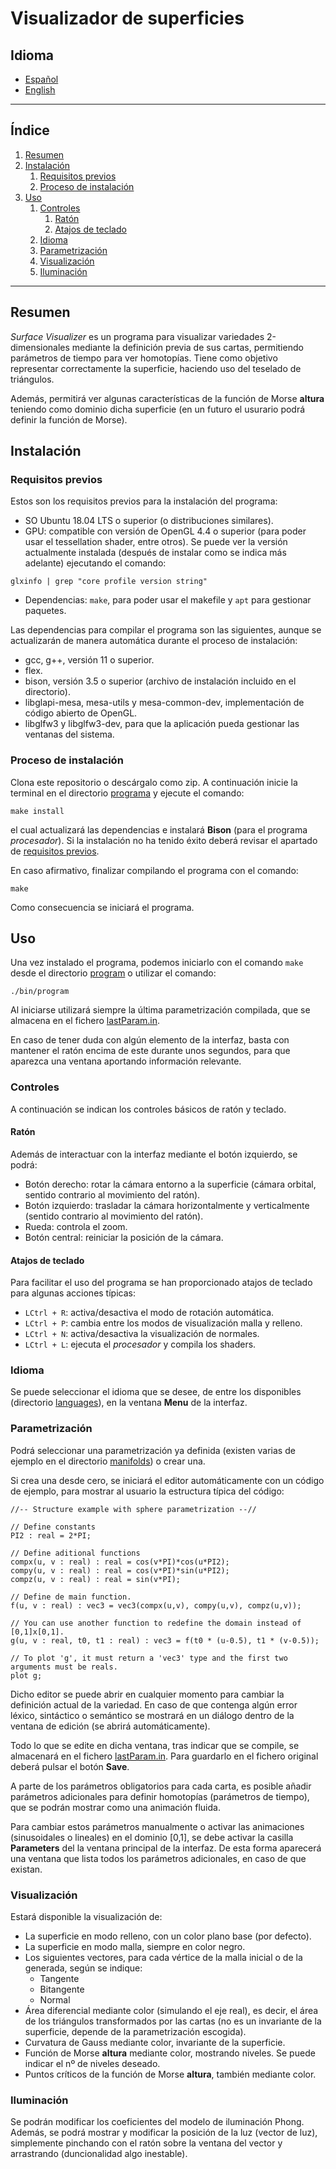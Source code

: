 # Visualizador de superficies

## Idioma
- [Español](README-spa.md)
- [English](README.md)
---

## Índice
1. [Resumen](#resumen)
2. [Instalación](#instalacion)
    1. [Requisitos previos](#requisitos-previos)
    2. [Proceso de instalación](#proceso-de-instalacion)
3. [Uso](#uso)
    1. [Controles](#controles)
        1. [Ratón](#raton)
        2. [Atajos de teclado](#atajos-de-teclado)
    2. [Idioma](#idioma)
    3. [Parametrización](#parametrizacion)
    4. [Visualización](#visualizacion)
    5. [Iluminación](#iluminacion)
---

<a name="resumen"></a>
## Resumen
*Surface Visualizer* es un programa para visualizar variedades 2-dimensionales mediante la definición previa de sus cartas, permitiendo parámetros de tiempo para ver homotopías. Tiene como objetivo representar correctamente la superficie, haciendo uso del teselado de triángulos. 

Además, permitirá ver algunas características de la función de Morse **altura** teniendo como dominio dicha superficie (en un futuro el usurario podrá definir la función de Morse).

<a name="instalacion"></a>
## Instalación

<a name="requisitos-previos"></a>
### Requisitos previos
Estos son los requisitos previos para la instalación del programa:
- SO Ubuntu 18.04 LTS o superior (o distribuciones similares).
- GPU: compatible con versión de OpenGL 4.4 o superior (para poder usar el tessellation shader, entre otros). Se puede ver la versión actualmente instalada (después de instalar como se indica más adelante) ejecutando el comando:
```
glxinfo | grep "core profile version string"
```
- Dependencias: `make`, para poder usar el makefile y `apt` para gestionar paquetes.

Las dependencias para compilar el programa son las siguientes, aunque se actualizarán de manera automática durante el proceso de instalación:
- gcc, g++, versión 11 o superior.
- flex.
- bison, versión 3.5 o superior (archivo de instalación incluido en el directorio).
- libglapi-mesa, mesa-utils y mesa-common-dev, implementación de código abierto de OpenGL.
- libglfw3 y libglfw3-dev, para que la aplicación pueda gestionar las ventanas del sistema.

<a name="proceso-de-instalacion"></a>
### Proceso de instalación
Clona este repositorio o descárgalo como zip. A continuación inicie la terminal en el directorio [programa](program) y ejecute el comando:
```
make install
```
el cual actualizará las dependencias e instalará **Bison** (para el programa *procesador*). Si la instalación no ha tenido éxito deberá revisar el apartado de [requisitos previos](#requisitos-previos).

En caso afirmativo, finalizar compilando el programa con el comando:
```
make
```
Como consecuencia se iniciará el programa.

<a name="uso"></a>
## Uso
Una vez instalado el programa, podemos iniciarlo con el comando `make` desde el directorio [program](program) o utilizar el comando:
```
./bin/program
```
Al iniciarse utilizará siempre la última parametrización compilada, que se almacena en el fichero [lastParam.in](program/manifolds/lastParam.in).

En caso de tener duda con algún elemento de la interfaz, basta con mantener el ratón encima de este durante unos segundos, para que aparezca una ventana aportando información relevante.

<a name="controles"></a>
### Controles
A continuación se indican los controles básicos de ratón y teclado.

<a name="raton"></a>
#### Ratón
Además de interactuar con la interfaz mediante el botón izquierdo, se podrá:
- Botón derecho: rotar la cámara entorno a la superficie (cámara orbital, sentido contrario al movimiento del ratón).
- Botón izquierdo: trasladar la cámara horizontalmente y verticalmente (sentido contrario al movimiento del ratón).
- Rueda: controla el zoom.
- Botón central: reiniciar la posición de la cámara.

<a name="atajos-de-teclado"></a>
#### Atajos de teclado
Para facilitar el uso del programa se han proporcionado atajos de teclado para algunas acciones típicas:
- `LCtrl + R`: activa/desactiva el modo de rotación automática.
- `LCtrl + P`: cambia entre los modos de visualización malla y relleno.
- `LCtrl + N`: activa/desactiva la visualización de normales.
- `LCtrl + L`: ejecuta el *procesador* y compila los shaders.

<a name="idioma"></a>
### Idioma
Se puede seleccionar el idioma que se desee, de entre los disponibles (directorio [languages](program/languages)), en la ventana **Menu** de la interfaz.

<a name="parametrizacion"></a>
### Parametrización
Podrá seleccionar una parametrización ya definida (existen varias de ejemplo en el directorio [manifolds](program/manifolds)) o crear una.

Si crea una desde cero, se iniciará el editor automáticamente con un código de ejemplo, para mostrar al usuario la estructura típica del código:
```
//-- Structure example with sphere parametrization --//

// Define constants
PI2 : real = 2*PI;

// Define aditional functions
compx(u, v : real) : real = cos(v*PI)*cos(u*PI2);
compy(u, v : real) : real = cos(v*PI)*sin(u*PI2);
compz(u, v : real) : real = sin(v*PI);

// Define de main function.
f(u, v : real) : vec3 = vec3(compx(u,v), compy(u,v), compz(u,v));

// You can use another function to redefine the domain instead of [0,1]x[0,1].
g(u, v : real, t0, t1 : real) : vec3 = f(t0 * (u-0.5), t1 * (v-0.5));

// To plot 'g', it must return a 'vec3' type and the first two arguments must be reals.
plot g;
```
Dicho editor se puede abrir en cualquier momento para cambiar la definición actual de la variedad. En caso de que contenga algún error léxico, sintáctico o semántico se mostrará en un diálogo dentro de la ventana de edición (se abrirá automáticamente).

Todo lo que se edite en dicha ventana, tras indicar que se compile, se almacenará en el fichero [lastParam.in](program/manifolds/lastParam.in). Para guardarlo en el fichero original deberá pulsar el botón **Save**.

A parte de los parámetros obligatorios para cada carta, es posible añadir parámetros adicionales para definir homotopías (parámetros de tiempo), que se podrán mostrar como una animación fluida.

Para cambiar estos parámetros manualmente o activar las animaciones (sinusoidales o lineales) en el dominio [0,1], se debe activar la casilla **Parameters** del la ventana principal de la interfaz. De esta forma aparecerá una ventana que lista todos los parámetros adicionales, en caso de que existan.

<a name="visualizacion"></a>
### Visualización
Estará disponible la visualización de:
- La superficie en modo relleno, con un color plano base (por defecto).
- La superficie en modo malla, siempre en color negro.
- Los siguientes vectores, para cada vértice de la malla inicial o de la generada, según se indique:
    - Tangente
    - Bitangente
    - Normal
- Área diferencial mediante color (simulando el eje real), es decir, el área de los triángulos transformados por las cartas (no es un invariante de la superficie, depende de la parametrización escogida).
- Curvatura de Gauss mediante color, invariante de la superficie.
- Función de Morse **altura** mediante color, mostrando niveles. Se puede indicar el nº de niveles deseado.
- Puntos críticos de la función de Morse **altura**, también mediante color.

<a name="iluminacion"></a>
### Iluminación
Se podrán modificar los coeficientes del modelo de iluminación Phong. Además, se podrá mostrar y modificar la posición de la luz (vector de luz), simplemente pinchando con el ratón sobre la ventana del vector y arrastrando (duncionalidad algo inestable).